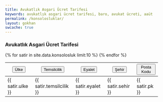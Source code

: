 ```yaml
---
title: Avukatlık Asgari Ücret Tarifesi
keywords: avukatlık asgari ücret tarifesi, baro, avukat ücreti, aaüt
permalink: /konsolosluklar/
layout: gokhan
swcache: true
---
```



<div class="card-header">
    <h3 class="card-title">Avukatlık Asgari Ücret Tarifesi</h3>
    </div>
  
  <div id="table-default" class="table-responsive">
      <table class="table" id="kons" name="kons">
        <thead>
          <tr>
            <th><button class="table-sort" data-sort="sort-ulke">Ülke</button></th>
            <th><button class="table-sort" data-sort="sort-temsilcilik">Temsilcilik</button></th>
            <th><button class="table-sort" data-sort="sort-eyalet">Eyalet</button></th>
            <th><button class="table-sort" data-sort="sort-sehir">Şehir</button></th>										
            <th><button class="table-sort" data-sort="sort-pk">Posta Kodu</button></th>										
          </tr>
        </thead>
        <tbody class="table-tbody">
        {% for satir in site.data.konsolosluk limit:10 %}
            <tr><td class="sort-ulke">{{ satir.ulke }}<td class="sort-temsilcilik">{{ satir.temsilcilik }}<td class="sort-eyalet">{{ satir.eyalet }}</td><td class="sort-sehir">{{ satir.sehir }}</td><td class="sort-pk">{{ satir.pk }}</td></tr>
        {% endfor %}         										
        </tbody>        
      </table>
    </div>

